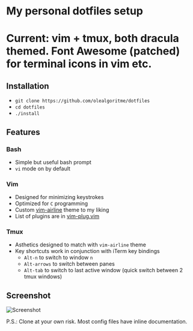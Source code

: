 # My personal dotfiles setup
# Current: vim + tmux, both dracula themed. Font Awesome (patched) for terminal icons in vim etc.

## Installation

- `git clone https://github.com/olealgoritme/dotfiles`
- `cd dotfiles`
- `./install`

## Features

### Bash

- Simple but useful bash prompt
- `vi` mode on by default

### Vim

- Designed for minimizing keystrokes
- Optimized for `C` programming
- Custom [vim-airline](https://github.com/vim-airline/vim-airline-themes) theme to my liking
- List of plugins are in [vim-plug.vim](https://github.com/ronakg/dotfiles/blob/master/vim/vim-plug.vim)

### Tmux

- Asthetics designed to match with `vim-airline` theme
- Key shortcuts work in conjunction with iTerm key bindings
  * `Alt-n` to switch to window `n`
  * `Alt-arrows` to switch between panes
  * `Alt-tab` to switch to last active window (quick switch between 2 tmux windows)

## Screenshot

![Screenshot](http://i.imgur.com/cisQiqu.png)

P.S.: Clone at your own risk. Most config files have inline documentation.
